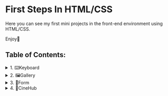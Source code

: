 # First Steps In HTML/CSS
Here you can see my first mini projects in the front-end environment using HTML/CSS.

Enjoy🤗
## Table of Contents:
<details>
<summary>1. ⌨️Keyboard</summary>

  #### Notes:
  This project is a visual replica of a computer keyboard, built using HTML and CSS. It can be used for demonstration purposes, educational use, or as a component in a larger UI project.
  The keyboard includes:
  - Functional keys (`F1`–`F13`, `esc`)
  - Number and letter keys
  - Special keys such as `tab`, `caps lock`, `shift`, `ctrl`, `alt`, `enter`, `space`
  - Styled buttons with press effects
  ## 🛠️ Technologies Used
  - HTML5
  - CSS3 (with Flexbox)
  - Google Fonts (`Lato`)
 ## 📷Preview
![image](https://github.com/user-attachments/assets/6d4f56ba-c179-48dc-ad39-1c2bd4705e7c)

</details>
<details>
  <summary>2. 🖼️Gallery</summary>
  
 #### Notes:
 This project is a responsive image gallery built using HTML5 and CSS3. It showcases a collection of images with clean design, styled hover effects, and flexible layout. The gallery can be used as a portfolio component, UI feature, or learning project for frontend development.
## 🎯 Features
- Clean and modern design
- Responsive layout using Flexbox
- Styled image cards with:
- Hover scale effect and shadow
- Image titles shown on hover
- Uses semantic HTML for accessibility
- External links to full-sized Unsplash photos
## 🛠️ Technologies Used
- HTML5
- CSS3 (with Flexbox)
- Google Fonts: Lato
## 📷Preview
###### ![Screenshot 2025-06-04 144009](https://github.com/user-attachments/assets/c4ac5d5a-776d-4a64-8080-95b9dd920856)


</details>
<details>
  <summary>3. 📝Form</summary>
  
  #### Notes:
  This project is a responsive personal information form built using HTML5 and CSS3. It allows users to enter personal data through a clean, accessible, and mobile-friendly interface. The form can be reused for   surveys, registrations, or as a learning project in frontend development.
## 🎯 Features
- Clean and structured design
- Fully responsive layout using Flexbox
- Custom-styled elements with:
- Focus effects on inputs
- Hover animation on the submit button
- Warning banner for small screen sizes
- Styled radio and checkbox groups
- Accessibility-friendly semantic HTML
- Client-side validation using HTML attributes
- Pattern restriction for Gmail emails
- @media query triggers a warning under 450px screen width
## 🛠️ Technologies Used
- HTML5
- CSS3 (Flexbox + media queries)
- Google Fonts: Lato
## 📷Preview
#### ![Screenshot 2025-06-11 213125](https://github.com/user-attachments/assets/fd3878de-39b3-4bdb-b34f-70db9b792526)


    
</details>
<details>
  <summary>4. 🎦CineHub </summary>
  
  #### Notes:
  Cinehub is a responsive streaming platform UI project built with HTML5 and CSS3. It emulates the layout and visual style of modern services like Netflix. The project is frontend-only and showcases skills in layout structuring, visual hierarchy, responsive design, and media handling.
## 🎯 Features
- Modern, minimalist design with a strong visual focus on cinematic content

- Fully responsive layout built with Flexbox

- Themed content sections, including:

  - Featured movie banner with background image and genre tags

  - “Continue Watching” module with progress bar indicator

  - Scrollable gallery of personalized top picks

  - “Coming Soon” section with a built-in reminder option

  - Genre-based browsing with custom icons

- Prominent registration button with clear call-to-action (CTA)

- Polished UI components with:

  - Interactive buttons with smooth animations

  - Hover effects on images and icons

  - Gradient borders and visual transitions

- Semantic and accessible HTML5 structure

- Typography enhanced with Google Fonts (Montserrat, Inter)

## 🛠️ Technologies Used
- HTML5

- CSS3 (Flexbox, background images, gradients)

- Google Fonts: Montserrat, Inter

## 📷Preview
![screenshot](https://github.com/user-attachments/assets/ee2327c6-c2d9-4bfc-aabd-c15fc49b6501)

  
  
  
</details>


